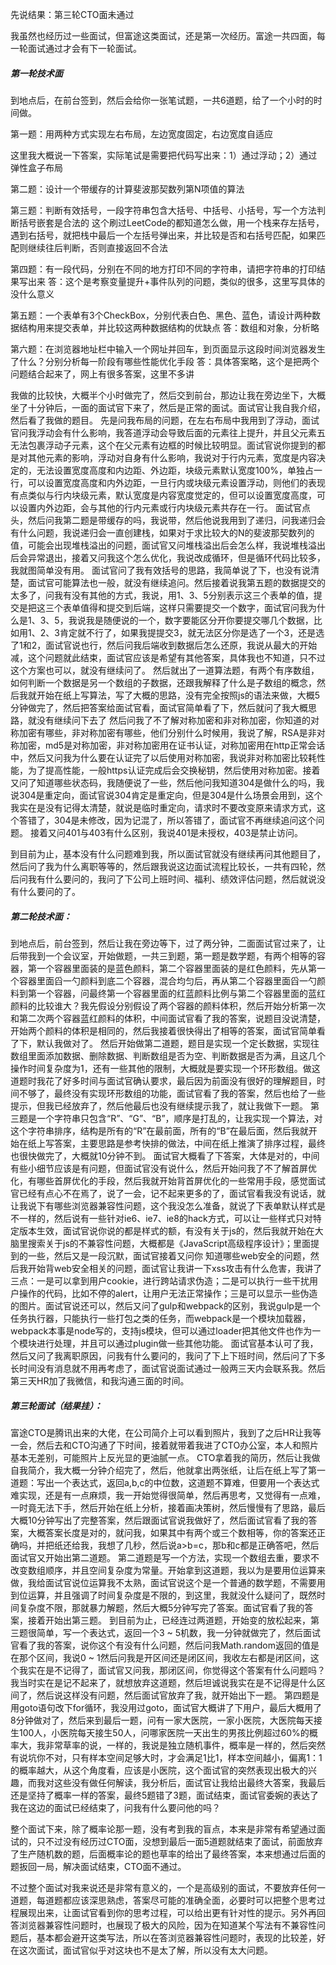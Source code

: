 先说结果：第三轮CTO面未通过

我虽然也经历过一些面试，但富途这类面试，还是第一次经历。富途一共四面，每一轮面试通过才会有下一轮面试。

##### 第一轮技术面
到地点后，在前台签到，然后会给你一张笔试题，一共6道题，给了一个小时的时间做。

第一题：用两种方式实现左右布局，左边宽度固定，右边宽度自适应

这里我大概说一下答案，实际笔试是需要把代码写出来：1）通过浮动；2）通过弹性盒子布局

第二题：设计一个带缓存的计算斐波那契数列第N项值的算法

第三题：判断有效括号，一段字符串包含大括号、中括号、小括号，写一个方法判断括号嵌套是合法的
这个刷过LeetCode的都知道怎么做，用一个栈来存左括号，遇到右括号，就把栈中最后一个左括号弹出来，并比较是否和右括号匹配，如果匹配则继续往后判断，否则直接返回不合法

第四题：有一段代码，分别在不同的地方打印不同的字符串，请把字符串的打印结果写出来
答：这个是考察变量提升+事件队列的问题，类似的很多，这里写具体的没什么意义

第五题：一个表单有3个CheckBox，分别代表白色、黑色、蓝色，请设计两种数据结构用来提交表单，并比较这两种数据结构的优缺点
答：数组和对象，分析略

第六题：在浏览器地址栏中输入一个网址并回车，到页面显示这段时间浏览器发生了什么？分别分析每一阶段有哪些性能优化手段
答：具体答案略，这个是把两个问题结合起来了，网上有很多答案，这里不多讲

我做的比较快，大概半个小时做完了，然后交到前台，那边让我在旁边坐下，大概坐了十分钟后，一面的面试官下来了，然后是正常的面试。面试官让我自我介绍，然后看了我做的题目。
先是问我布局的问题，在左右布局中我用到了浮动，面试官问我浮动会有什么影响，我答道浮动会导致后面的元素往上提升，并且父元素五无法包裹浮动子元素，这个在父元素有边框的时候比较明显。面试官说你提到的都是对其他元素的影响，浮动对自身有什么影响，我说对于行内元素，宽度是内容决定的，无法设置宽度高度和内边距、外边距，块级元素默认宽度100%，单独占一行，可以设置宽度高度和内外边距，一旦行内或块级元素设置浮动，则他们的表现有点类似与行内块级元素，默认宽度是内容宽度觉定的，但可以设置宽度高度，可以设置内外边距，会与其他的行内元素或行内块级元素共存在一行。
面试官点头，然后问我第二题是带缓存的吗，我说带，然后他说我用到了递归，问我递归会有什么问题，我说递归会一直创建栈，如果对于求比较大的N的斐波那契数列的值，可能会出现堆栈溢出的问题，面试官又问堆栈溢出后会怎么样，我说堆栈溢出后会异常退出，接着又问我这个怎么优化，我说改成循环，但是循环代码比较多，我就图简单没有用。
面试官问了我有效括号的思路，我简单说了下，也没有说清楚，面试官可能算法也一般，就没有继续追问。然后接着说我第五题的数据提交的太多了，问我有没有其他的方式，我说，用1、3、5分别表示这三个表单的值，提交是把这三个表单值得和提交到后端，这样只需要提交一个数字，面试官问我为什么是1、3、5，我说我是随便说的一个，数字要能区分开你要提交哪几个数据，比如用1、2、3肯定就不行了，如果我提提交3，就无法区分你是选了一个3，还是选了1和2，面试官说也行，然后问我后端收到数据后怎么还原，我说从最大的开始减，这个问题就此结束，面试官应该是希望有其他答案，具体我也不知道，只不过这个方案也可以，就没有继续问了。
然后就出了一道算法题，有两个有序数组，如何判断一个数据是另一个数组的子数据，还跟我解释了什么是子数组的概念，然后我就开始在纸上写算法，写了大概的思路，没有完全按照js的语法来做，大概5分钟做完了，然后把答案给面试官看，面试官简单看了下，然后就问了我大概思路，就没有继续问下去了
然后问我了不了解对称加密和非对称加密，你知道的对称加密有哪些，非对称加密有哪些，他们分别什么时候用，我说了解，RSA是非对称加密，md5是对称加密，非对称加密用在证书认证，对称加密用在http正常会话中，然后又问我为什么要在认证完了以后使用对称加密，我说非对称加密比较耗性能，为了提高性能，一般https认证完成后会交换秘钥，然后使用对称加密。接着又问了知道哪些状态码，我随便说了一些，然后他问我知道304是做什么的吗，我说304是重定向，面试官说304肯定是重定向，但是304是什么场景会用到，这个我实在是没有记得太清楚，就说是临时重定向，请求时不要改变原来请求方式，这个答错了，304是未修改，因为记混了，所以答错了，面试官不再继续追问这个问题。
接着又问401与403有什么区别，我说401是未授权，403是禁止访问。

到目前为止，基本没有什么问题难到我，所以面试官就没有继续再问其他题目了，然后问了我为什么离职等等的，然后跟我说这边面试流程比较长，一共有四轮，然后问我有什么要问的，我问了下公司上班时间、福利、绩效评估问题，然后就说没有什么要问的了。

##### 第二轮技术面：
到地点后，前台签到，然后让我在旁边等下，过了两分钟，二面面试官过来了，让后带我到一个会议室，开始做题，一共三到题，第一题是数学题，有两个相等的容器，第一个容器里面装的是蓝色颜料，第二个容器里面装的是红色颜料，先从第一个容器里面舀一勺颜料到底二个容器，混合均匀后，再从第二个容器里面舀一勺颜料到第一个容器，问最终第一个容器里面的红蓝颜料比例与第二个容器里面的蓝红颜料的比较谁大？我先假设分别假设了两个容器的颜料体积，然后开始分析第一次和第二次两个容器蓝红颜料的体积，中间面试官看了我的答案，说题目没说清楚，开始两个颜料的体积是相同的，然后我接着很快得出了相等的答案，面试官简单看了下，默认我做对了。
然后开始做第二道题，题目是实现一个定长数据，实现往数组里面添加数据、删除数据、判断数组是否为空、判断数据是否为满，且这几个操作时间复杂度为1，还有一些其他的限制，大概就是要实现一个环形数组。做这道题时我花了好多时间与面试官确认要求，最后因为前面没有很好的理解题目，时间不够了，最终没有实现环形数组的功能，面试官看了我的答案，然后也给了一些提示，但我已经放弃了，然后他最后也没有继续提示我了，就让我做下一题。
第三题是一个字符串只包含“R”、“G”、“B”，顺序是打乱的，让我实现一个算法，对这个字符串排序，结构是所有的“R”在最前面，所有的“B”在最后面，然后我就开始在纸上写答案，主要思路是参考快排的做法，中间在纸上推演了排序过程，最终也很快做完了，大概就10分钟不到。
面试官大概看了下答案，大体是对的，中间有些小细节应该是有问题，但面试官没有说什么，然后开始问我了不了解首屏优化，有哪些首屏优化的手段，然后我就开始背首屏优化的一些常用手段，感觉面试官已经有点心不在焉了，说了一会，记不起来更多的了，面试官看我没有说话，就让我说下有哪些浏览器兼容性问题，这个我没怎么准备，就说了下表单默认样式是不一样的，然后说有一些针对ie6、ie7、ie8的hack方式，可以让一些样式只对特定版本生效，面试官说你说的都是样式的额，有没有关于js的，然后我就开始在大脑里搜索关于js的不兼容性问题，大概都是《JavaScript高级程序设计》；里面提到的一些，然后又是一段沉默，面试官接着又问你
知道哪些web安全的问题，然后我开始背web安全相关的问题，面试官让我讲一下xss攻击有什么危害，我讲了三点：一是可以拿到用户cookie，进行跨站请求伪造；二是可以执行一些干扰用户操作的代码，比如不停的alert，让用户无法正常操作；三是可以显示一些伪造的图片。面试官说还可以，然后又问了gulp和webpack的区别，我说gulp是一个任务执行器，只能执行一些打包之类的任务，而webpack是一个模块加载器，webpack本事是node写的，支持js模块，但可以通过loader把其他文件也作为一个模块进行处理，并且可以通过plugin做一些其他功能。
面试官基本认可了我，然后又问了我离职原因，问我有什么要问的，我问了下上下班时间，然后问了下多长时间没有消息就不用再考虑了，面试官说面试通过一般两三天内会联系我。然后第三天HR加了我微信，和我沟通三面的时间。

##### 第三轮面试（结果挂）：
富途CTO是腾讯出来的大佬，在公司简介上可以看到照片，我到了之后HR让我等一会，然后去和CTO沟通了下时间，接着就带着我进了CTO办公室，本人和照片基本无差别，可能照片上反光显的更油腻一点。
CTO拿着我的简历，然后让我做自我简介，我大概一分钟介绍完了，然后，他就拿出两张纸，让后在纸上写了第一道题：写出一个表达式，返回a,b,c的中位数，这道题不算难，但要用一个表达式难实现，还是有一点麻烦，我一开始觉得很简单，然后再思考，又觉得有一点难，一时竟无法下手，然后开始在纸上分析，接着画决策树，然后慢慢有了思路，最后大概10分钟写出了完整答案，然后跟面试官说我做好了，然后面试官看了我的答案，大概答案长度是对的，就问我，如果其中有两个或三个数相等，你的答案还正确吗，并把纸还给我，我想了几秒，然后说a>b=c，那b和c都是正确答吧，然后面试官又开始出第二道题。
第二道题是写一个方法，实现一个数组去重，要求不改变数组顺序，并且空间复杂度为常量。开始拿到这道题，我以为是要用位运算来做，我给面试官说位运算我不太熟，面试官说这个是一个普通的数学题，不需要用到位运算，并且强调了时间复杂度是不限的，到这里，我就没什么疑问了，既然时间复杂度不限，那就暴力解题，然后大概5分钟写完了答案。面试官看了我的答案，接着开始出第三题。
到目前为止，已经连过两道题，开始变的放松起来，第三题很简单，写一个表达式，返回一个3 ~ 5机数，我一分钟就做完了，然后面试官看了我的答案，说你这个有没有什么问题，然后问我Math.random返回的值是在那个区间，我说0 ~ 1然后问我是开区间还是闭区间，我收左右都是闭区间，这个我实在是不记得了，面试官又问我，那闭区间，你觉得这个答案有什么问题吗？我当时实在是记不起来了，就想放弃这道题，然后坦诚说我实在是不记得是什么区间了，然后说这样没有问题，然后面试官放弃了我，就开始出下一题。
第四题是用goto语句改下for循环，我没用过goto，面试官大概讲了下用户，最后大概用了8分钟做对了，然后来到最后一题，问有一家大医院，一家小医院，大医院每天接生100人，小医院每天接生50人，问哪家医院一天出生的男孩比例超过60%的概率大，我非常草率的说，一样的，我说是独立随机事件，概率是一样的，然后突然有说坑你不对，只有样本空间足够大时，才会满足1比1，样本空间越小，偏离1：1的概率越大，从这个角度看，应该是小医院，这个面试官的突然表现出极大的兴趣，而我对这些没有做任何解读，我分析后，面试官让我给出最终大答案，我最后还是坚持了概率一样的答案，最终5题错了3题，面试结束，面试官委婉的表达了我在这边的面试已经结束了，问我有什么要问他的吗？

整个面试下来，除了概率论那一题，没有考到我的盲点，本来是非常有希望通过面试的，只不过没有经历过CTO面，没想到最后一面5道题就结束了面试，前面放弃了生产随机数的题，后面概率论的题也草率的给出了最终答案，本来想通过后面的题扳回一局，解决面试结束，CTO面不通过。

不过整个面试对我来说还是非常有意义的，一个是高级别的面试，不要放弃任何一道题，每道题都应该深思熟虑，答案尽可能的准确全面，必要时可以把整个思考过程展现出来，让面试官看到你的思考过程，可以给出更有针对性的提示。另外再回答浏览器兼容性问题时，也展现了极大的风险，因为在知道某个写法有不兼容性问题后，基本都会避开这类写法，所以在答浏览器兼容性问题时，表现的比较差，好在这次面试，面试官似乎对这块也不是太了解，所以没有太大问题。
